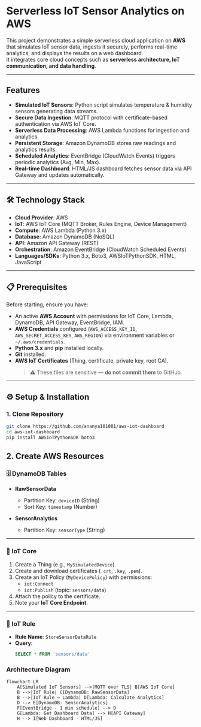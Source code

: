 # Serverless IoT Sensor Analytics on AWS

This project demonstrates a simple serverless cloud application on **AWS** that simulates IoT sensor data, ingests it securely, performs real-time analytics, and displays the results on a web dashboard.  
It integrates core cloud concepts such as **serverless architecture, IoT communication, and data handling**.

---

## Features

- **Simulated IoT Sensors**: Python script simulates temperature & humidity sensors generating data streams.  
- **Secure Data Ingestion**: MQTT protocol with certificate-based authentication via AWS IoT Core.  
- **Serverless Data Processing**: AWS Lambda functions for ingestion and analytics.  
- **Persistent Storage**: Amazon DynamoDB stores raw readings and analytics results.  
- **Scheduled Analytics**: EventBridge (CloudWatch Events) triggers periodic analytics (Avg, Min, Max).  
- **Real-time Dashboard**: HTML/JS dashboard fetches sensor data via API Gateway and updates automatically.  

---

## 🛠 Technology Stack

- **Cloud Provider**: AWS  
- **IoT**: AWS IoT Core (MQTT Broker, Rules Engine, Device Management)  
- **Compute**: AWS Lambda (Python 3.x)  
- **Database**: Amazon DynamoDB (NoSQL)  
- **API**: Amazon API Gateway (REST)  
- **Orchestration**: Amazon EventBridge (CloudWatch Scheduled Events)  
- **Languages/SDKs**: Python 3.x, Boto3, AWSIoTPythonSDK, HTML, JavaScript  

---

## 📋 Prerequisites

Before starting, ensure you have:

- An active **AWS Account** with permissions for IoT Core, Lambda, DynamoDB, API Gateway, EventBridge, IAM.  
- **AWS Credentials** configured (`AWS_ACCESS_KEY_ID`, `AWS_SECRET_ACCESS_KEY`, `AWS_REGION`) via environment variables or `~/.aws/credentials`.  
- **Python 3.x** and **pip** installed locally.  
- **Git** installed.  
- **AWS IoT Certificates** (Thing, certificate, private key, root CA).  
  > ⚠️ These files are sensitive — **do not commit them** to GitHub.  

---

## ⚙️ Setup & Installation

### 1. Clone Repository
```bash
git clone https://github.com/ananya101001/aws-iot-dashboard
cd aws-iot-dashboard
pip install AWSIoTPythonSDK boto3

```

## 2. Create AWS Resources

### 🗄 DynamoDB Tables
- **RawSensorData**  
  - Partition Key: `deviceID` (String)  
  - Sort Key: `timestamp` (Number)  

- **SensorAnalytics**  
  - Partition Key: `sensorType` (String)  

---

### 📡 IoT Core
1. Create a Thing (e.g., `MySimulatedDevice`).  
2. Create and download certificates (`.crt`, `.key`, `.pem`).  
3. Create an IoT Policy (`MyDevicePolicy`) with permissions:  
   - `iot:Connect`  
   - `iot:Publish` (topic: `sensors/data`)  
4. Attach the policy to the certificate.  
5. Note your **IoT Core Endpoint**.  

---

### 📜 IoT Rule
- **Rule Name**: `StoreSensorDataRule`  
- **Query**:  
  ```sql
  SELECT * FROM 'sensors/data'

### Architecture Diagram 

```mermaid
flowchart LR
    A[Simulated IoT Sensors] -->|MQTT over TLS| B[AWS IoT Core]
    B -->|IoT Rule| C[DynamoDB: RawSensorData]
    B -->|IoT Rule → Lambda| D[Lambda: Calculate Analytics]
    D --> E[DynamoDB: SensorAnalytics]
    F[EventBridge - 1 min schedule] --> D
    G[Lambda: Get Dashboard Data] --> H[API Gateway]
    H --> I[Web Dashboard - HTML/JS]
```

